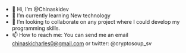 - 👋 Hi, I’m @Chinaskidev
- 🌱 I’m currently learning New technology
- 💞️ I’m looking to collaborate on any project where I could develop  my programming skills.
- 📫 How to reach me: You can send me an email chinaskicharles0@gmail.com or twitter: @cryptosoup_sv
<!---
Chinaskidev/Chinaskidev is a ✨ special ✨ repository because its `README.md` (this file) appears on your GitHub profile.
You can click the Preview link to take a look at your changes.
--->
